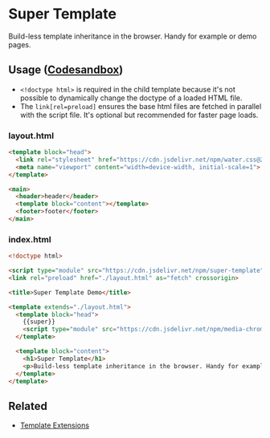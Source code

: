 # Super Template

Build-less template inheritance in the browser. Handy for example or demo pages. 

## Usage ([Codesandbox](https://codesandbox.io/s/super-template-8n3ci9]))

- `<!doctype html>` is required in the child template because it's not
  possible to dynamically change the doctype of a loaded HTML file.
- The `link[rel=preload]` ensures the base html files are fetched in parallel 
  with the script file. It's optional but recommended for faster page loads.

### layout.html

```html
<template block="head">
  <link rel="stylesheet" href="https://cdn.jsdelivr.net/npm/water.css@2/out/water.css">
  <meta name="viewport" content="width=device-width, initial-scale=1">
</template>

<main>
  <header>header</header>
  <template block="content"></template>
  <footer>footer</footer>
</main>
```

### index.html

```html
<!doctype html>

<script type="module" src="https://cdn.jsdelivr.net/npm/super-template"></script>
<link rel="preload" href="./layout.html" as="fetch" crossorigin>

<title>Super Template Demo</title>

<template extends="./layout.html">
  <template block="head">
    {{super}}
    <script type="module" src="https://cdn.jsdelivr.net/npm/media-chrome/+esm"></script>
  </template>

  <template block="content">
    <h1>Super Template</h1>
    <p>Build-less template inheritance in the browser. Handy for example or demo pages.</p>
  </template>
</template>
```

## Related

- [Template Extensions](https://github.com/luwes/template-extensions)

